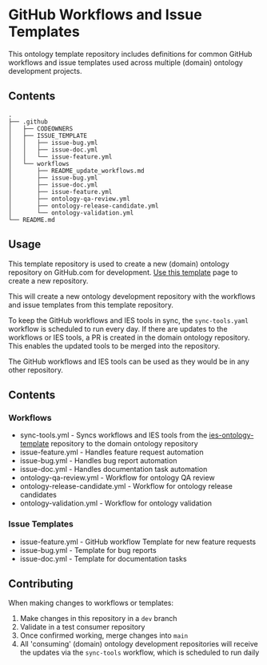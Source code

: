# GitHub Workflows and Issue Templates

This ontology template repository includes definitions for common GitHub workflows and issue templates used across multiple (domain) ontology development projects.

## Contents
```ascii
.
├── .github
│   ├── CODEOWNERS
│   ├── ISSUE_TEMPLATE
│   │   ├── issue-bug.yml
│   │   ├── issue-doc.yml
│   │   └── issue-feature.yml
│   └── workflows
│       ├── README_update_workflows.md
│       ├── issue-bug.yml
│       ├── issue-doc.yml
│       ├── issue-feature.yml
│       ├── ontology-qa-review.yml
│       ├── ontology-release-candidate.yml
│       └── ontology-validation.yml
└── README.md
```

## Usage

This template repository is used to create a new (domain) ontology repository on GitHub.com for development. [Use this template](https://github.com/Acme-Ontologies/ies-ontology-template/generate) page to create a new repository.

This will create a new ontology development repository with the workflows and issue templates from this template repository.

To keep the GitHub workflows and IES tools in sync, the `sync-tools.yaml` workflow is scheduled to run every day. If there are updates to the workflows or IES tools, a PR is created in the domain ontology repository. This enables the updated tools to be merged into the repository.

The GitHub workflows and IES tools can be used as they would be in any other repository.

## Contents
### Workflows
  - sync-tools.yml - Syncs workflows and IES tools from the [ies-ontology-template](https://github.com/Acme-Ontologies/ies-ontology-template) repository to the domain ontology repository
  - issue-feature.yml - Handles feature request automation
  - issue-bug.yml - Handles bug report automation
  - issue-doc.yml - Handles documentation task automation
  - ontology-qa-review.yml - Workflow for ontology QA review
  - ontology-release-candidate.yml - Workflow for ontology release candidates
  - ontology-validation.yml - Workflow for ontology validation

### Issue Templates
  - issue-feature.yml - GitHub workflow Template for new feature requests
  - issue-bug.yml - Template for bug reports
  - issue-doc.yml - Template for documentation tasks

## Contributing
When making changes to workflows or templates:

  1. Make changes in this repository in a `dev` branch
  2. Validate in a test consumer repository
  3. Once confirmed working, merge changes into `main`
4. All 'consuming' (domain) ontology development repositories will receive the updates via the `sync-tools` workflow, which is scheduled to run daily
